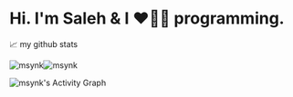 <h1>Hi. I'm Saleh & I ❤️💖💓 programming.</h1>

📈 my github stats

<img src="https://github-readme-stats.vercel.app/api?username=msynk&layout=compact&theme=buefy&hide_border=true" alt="msynk" /><img src="https://github-readme-stats.vercel.app/api/top-langs/?username=msynk&layout=compact&theme=buefy&hide_border=true" alt="msynk" /></p>
<img src="https://denvercoder1-activity-graph.herokuapp.com/graph/?username=msynk&bg_color=FFFFFF&color=000000&line=F85D7F&point=FFFFFF&hide_border=true" alt="msynk's Activity Graph"/>

